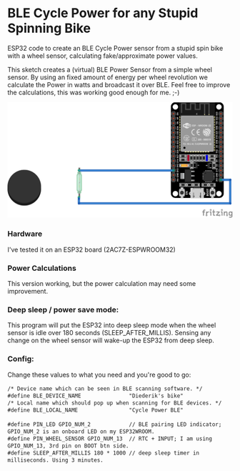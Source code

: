 # BLE Cycle Power for any Stupid Spinning Bike
ESP32 code to create an BLE Cycle Power sensor from a stupid spin bike with a wheel sensor, calculating fake/approximate power values.

This sketch creates a (virtual) BLE Power Sensor from a simple wheel sensor.
By using an fixed amount of energy per wheel revolution we calculate the Power in watts and broadcast it over BLE.
Feel free to improve the calculations, this was working good enough for me. ;-)

![Breadboard schema ESP32:BLE Cycle Power with wheel sensor](doc/schema_bb.png)

### Hardware
I've tested it on an ESP32 board (2AC7Z-ESPWROOM32)

### Power Calculations
This version working, but the power calculation may need some improvement.

### Deep sleep / power save mode:
This program will put the ESP32 into deep sleep mode when the wheel sensor is idle over 180 seconds (SLEEP_AFTER_MILLIS).
Sensing any change on the wheel sensor will wake-up the ESP32 from deep sleep.

### Config:
Change these values to what you need and you're good to go:
```
/* Device name which can be seen in BLE scanning software. */
#define BLE_DEVICE_NAME               "Diederik's bike"
/* Local name which should pop up when scanning for BLE devices. */
#define BLE_LOCAL_NAME                "Cycle Power BLE"

#define PIN_LED GPIO_NUM_2            // BLE pairing LED indicator; GPIO_NUM_2 is an onboard LED on my ESP32WROOM.
#define PIN_WHEEL_SENSOR GPIO_NUM_13  // RTC + INPUT; I am using GPIO_NUM_13, 3rd pin on BOOT btn side.
#define SLEEP_AFTER_MILLIS 180 * 1000 // deep sleep timer in milliseconds. Using 3 minutes.
```
